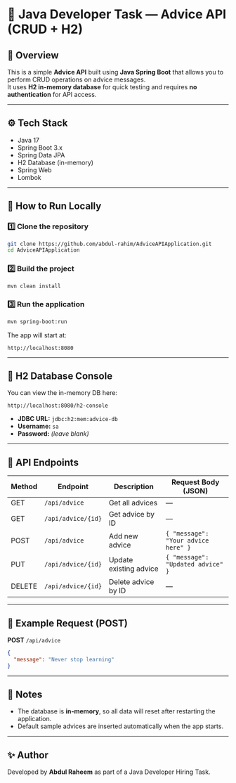 # 🧪 Java Developer Task — Advice API (CRUD + H2)

## 📌 Overview
This is a simple **Advice API** built using **Java Spring Boot** that allows you to perform CRUD operations on advice messages.  
It uses **H2 in-memory database** for quick testing and requires **no authentication** for API access.

---

## ⚙️ Tech Stack
- Java 17
- Spring Boot 3.x
- Spring Data JPA
- H2 Database (in-memory)
- Spring Web
- Lombok

---

## 🚀 How to Run Locally

### 1️⃣ Clone the repository
```bash
git clone https://github.com/abdul-rahim/AdviceAPIApplication.git
cd AdviceAPIApplication
```

### 2️⃣ Build the project
```bash
mvn clean install
```

### 3️⃣ Run the application
```bash
mvn spring-boot:run
```

The app will start at:  
```
http://localhost:8080
```

---

## 💾 H2 Database Console
You can view the in-memory DB here:  
```
http://localhost:8080/h2-console
```
- **JDBC URL:** `jdbc:h2:mem:advice-db`
- **Username:** `sa`
- **Password:** *(leave blank)*

---

## 📡 API Endpoints

| Method | Endpoint | Description | Request Body (JSON) |
|--------|----------|-------------|---------------------|
| GET    | `/api/advice` | Get all advices | — |
| GET    | `/api/advice/{id}` | Get advice by ID | — |
| POST   | `/api/advice` | Add new advice | `{ "message": "Your advice here" }` |
| PUT    | `/api/advice/{id}` | Update existing advice | `{ "message": "Updated advice" }` |
| DELETE | `/api/advice/{id}` | Delete advice by ID | — |

---

## 📌 Example Request (POST)
**POST** `/api/advice`
```json
{
  "message": "Never stop learning"
}
```

---

## 📝 Notes
- The database is **in-memory**, so all data will reset after restarting the application.
- Default sample advices are inserted automatically when the app starts.

---

## ✨ Author
Developed by **Abdul Raheem** as part of a Java Developer Hiring Task.
